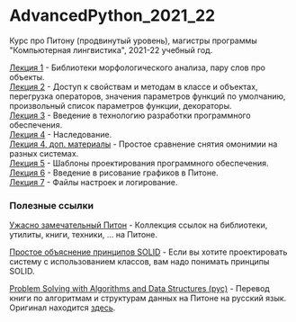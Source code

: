 # AdvancedPython_2021_22
Курс про Питону (продвинутый уровень), магистры программы "Компьютерная лингвистика", 2021-22 учебный год.

[Лекция 1](https://github.com/klyshinsky/AdvancedPython_2021_22/blob/main/lecture_20210904.ipynb) - Библиотеки морфологического анализа, пару слов про объекты.  
[Лекция 2](https://github.com/klyshinsky/AdvancedPython_2021_22/blob/main/lecture_20210911_operators_decorators.ipynb) - Доступ к свойствам и методам в классе и объектах, перегрузка операторов, значения параметров функций по умолчанию, произвольный список параметров функции, декораторы.  
[Лекция 3](https://github.com/klyshinsky/AdvancedPython_2021_22/blob/main/lecture_20211002_software_design.pdf) - Введение в технологию разработки программного обеспечения.  
[Лекция 4](https://github.com/klyshinsky/AdvancedPython_2021_22/blob/main/lecture_20211120_Inheritance.ipynb) - Наследование.  
[Лекция 4, доп. материалы](https://github.com/klyshinsky/AdvancedPython_2021_22/blob/main/disambiguation_UDPipe_Spacy.ipynb) - Простое сравнение снятия омонимии на разных системах.  
[Лекция 5](https://github.com/klyshinsky/AdvancedPython_2021_22/blob/main/lecture_20211210_design_patterns.ipynb) - Шаблоны проектирования программного обеспечения.  
[Лекция 6](https://github.com/klyshinsky/AdvancedPython_2021_22/blob/main/lecture_20220115_matplotlib+seaborn+plotly+ipywidgets.ipynb) - Введение в рисование графиков в Питоне.  
[Лекция 7](https://github.com/klyshinsky/AdvancedPython_2021_22/blob/main/lecture_20220129_unittest.ipynb) - Файлы настроек и логирование.  

### Полезные ссылки

[Ужасно замечательный Питон](https://github.com/trananhkma/fucking-awesome-python) - Коллекция ссылок на библиотеки, утилиты, книги, техники, ... на Питоне.

[Простое объяснение принципов SOLID](https://habr.com/ru/company/mailru/blog/412699/) - Если вы хотите проектировать систему с использованием классов, вам надо понимать принципы SOLID.

[Problem Solving with Algorithms and Data Structures (рус)](https://aliev.me/runestone/) - Перевод книги по алгоритмам и структурам данных на Питоне на русский язык.  
Оригинал находится [здесь](https://runestone.academy/runestone/books/published/pythonds/index.html).

